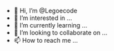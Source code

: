 - 👋 Hi, I’m @Legoecode
- 👀 I’m interested in ...
- 🌱 I’m currently learning ...
- 💞️ I’m looking to collaborate on ...
- 📫 How to reach me ...

<!---
Legoecode/Legoecode is a ✨ special ✨ repository because its `README.md` (this file) appears on your GitHub profile.
You can click the Preview link to take a look at your changes.
--->
